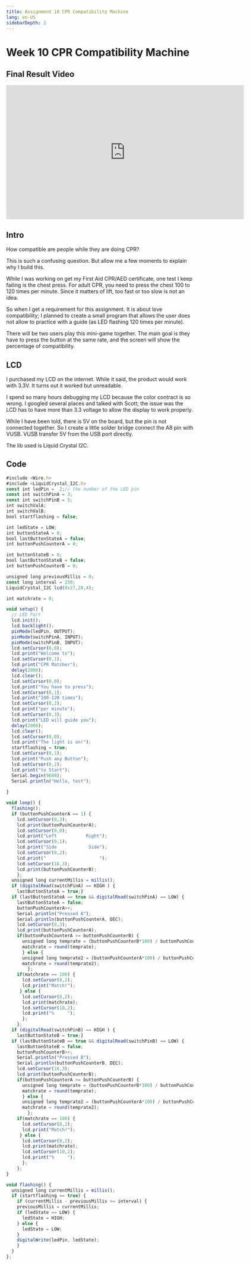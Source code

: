 ```yaml
---
title: Assignment 10 CPR Compatibility Machine 
lang: en-US
sidebarDepth: 2
---
```


# Week 10 CPR Compatibility Machine

## Final Result Video

<iframe src="https://player.vimeo.com/video/480938524" width="640" height="360" frameborder="0" allow="autoplay; fullscreen" allowfullscreen></iframe>

## Intro

How compatible are people while they are doing CPR?

This is such a confusing question. But allow me a few moments to explain why I build this. 

While I was working on get my First Aid CPR/AED certificate, one test I keep failing is the chest press. For adult CPR, you need to press the chest 100 to 120 times per minute.  Since it matters of lift, too fast or too slow is not an idea. 

So when I get a requirement for this assignment. It is about love compatibility; I planned to create a small program that allows the user does not allow to practice with a guide (as LED flashing 120 times per minute).

There will be two users play this mini-game together. The main goal is they have to press the button at the same rate, and the screen will show the percentage of compatibility. 



## LCD

I purchased my LCD on the internet. While it said, the product would work with 3.3V. It turns out it worked but unreadable.  

I spend so many hours debugging my LCD because the color contract is so wrong.  I googled several places and talked with Scott; the issue was the LCD has to have more than 3.3 voltage to allow the display to work properly. 

While I have been told, there is 5V on the board, but the pin is not connected together. So I create a little solder bridge connect the A8 pin with VUSB. VUSB transfer 5V from the USB port directly. 

The lib used is Liquid Crystal I2C. 



## Code

```javascript
#include <Wire.h> 
#include <LiquidCrystal_I2C.h>
const int ledPin =  2;// the number of the LED pin
const int switchPinA = 3;
const int switchPinB = 5;
int switchValA;
int switchValB;
bool startflashing = false;

int ledState = LOW;
int buttonStateA = 0;
bool lastButtonStateA = false;
int buttonPushCounterA = 0;

int buttonStateB = 0;
bool lastButtonStateB = false;
int buttonPushCounterB = 0;

unsigned long previousMillis = 0;       
const long interval = 250;        
LiquidCrystal_I2C lcd(0x27,20,4);

int matchrate = 0;

void setup() {
  // LED Part
  lcd.init();
  lcd.backlight();
  pinMode(ledPin, OUTPUT);
  pinMode(switchPinA, INPUT);
  pinMode(switchPinB, INPUT);
  lcd.setCursor(0,0);
  lcd.print("Welcome to");
  lcd.setCursor(0,1);
  lcd.print("CPR Matcher");
  delay(2000);
  lcd.clear();
  lcd.setCursor(0,0);
  lcd.print("You have to press");
  lcd.setCursor(0,1);
  lcd.print("100-120 times");
  lcd.setCursor(0,2);
  lcd.print("per minute");
  lcd.setCursor(0,3);
  lcd.print("LED will guide you");
  delay(2000);
  lcd.clear();
  lcd.setCursor(0,0);
  lcd.print("The light is on!");
  startflashing = true;
  lcd.setCursor(0,1);
  lcd.print("Push any Button");
  lcd.setCursor(0,2);
  lcd.print("to Start");
  Serial.begin(9600);
  Serial.println("Hello, test");
  
}

void loop() {
  flashing();
  if (buttonPushCounterA == 1) {
    lcd.setCursor(0,3);
    lcd.print(buttonPushCounterA);
    lcd.setCursor(0,0);
    lcd.print("Left           Right");
    lcd.setCursor(0,1);
    lcd.print("Side            Side");
    lcd.setCursor(0,2);
    lcd.print("                    ");
    lcd.setCursor(16,3);
    lcd.print(buttonPushCounterB);
    };
  unsigned long currentMillis = millis();
  if (digitalRead(switchPinA) == HIGH ) {
    lastButtonStateA = true;}
  if (lastButtonStateA == true && digitalRead(switchPinA) == LOW) {
    lastButtonStateA = false;
    buttonPushCounterA++;
    Serial.println("Pressed A");
    Serial.println(buttonPushCounterA, DEC);
    lcd.setCursor(0,3);
    lcd.print(buttonPushCounterA);
    if(buttonPushCounterA >= buttonPushCounterB) {
      unsigned long temprate = (buttonPushCounterB*100) / buttonPushCounterA;
      matchrate = round(temprate);
      } else {
      unsigned long temprate2 = (buttonPushCounterA*100) / buttonPushCounterB;
      matchrate = round(temprate2);
        };
    if(matchrate == 100) {
      lcd.setCursor(8,2);
      lcd.print("Match!");
     } else {
      lcd.setCursor(8,2);
      lcd.print(matchrate);
      lcd.setCursor(10,2);
      lcd.print("%     ");
      };
    };
  if (digitalRead(switchPinB) == HIGH ) {
    lastButtonStateB = true;}
  if (lastButtonStateB == true && digitalRead(switchPinB) == LOW) {
    lastButtonStateB = false;
    buttonPushCounterB++;
    Serial.println("Pressed B");
    Serial.println(buttonPushCounterB, DEC);
    lcd.setCursor(16,3);
    lcd.print(buttonPushCounterB);
    if(buttonPushCounterA >= buttonPushCounterB) {
      unsigned long temprate = (buttonPushCounterB*100) / buttonPushCounterA;
      matchrate = round(temprate);
      } else {
      unsigned long temprate2 = (buttonPushCounterA*100) / buttonPushCounterB;
      matchrate = round(temprate2);
        };
    if(matchrate == 100) {
      lcd.setCursor(8,2);
      lcd.print("Match!");
     } else {
      lcd.setCursor(8,2);
      lcd.print(matchrate);
      lcd.setCursor(10,2);
      lcd.print("%     ");
      };
    };
}

void flashing() {
  unsigned long currentMillis = millis();
  if (startflashing == true) {
    if (currentMillis - previousMillis >= interval) {
    previousMillis = currentMillis;
    if (ledState == LOW) {
      ledState = HIGH;
    } else {
      ledState = LOW;
    }
    digitalWrite(ledPin, ledState);
    }
  }
};
```

